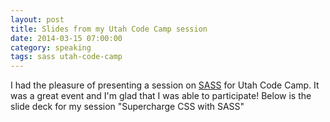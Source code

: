 ```yaml
---
layout: post
title: Slides from my Utah Code Camp session
date: 2014-03-15 07:00:00
category: speaking
tags: sass utah-code-camp
---
```


I had the pleasure of presenting a session on [SASS](http://sass-lang.com/) for Utah Code Camp.
It was a great event and I'm glad that I was able to participate! Below is the slide deck
for my session "Supercharge CSS with SASS"

<script async class="speakerdeck-embed" data-id="495ebd508c91013162b85e7a2e8ee0d7" data-ratio="1.77777777777778" src="//speakerdeck.com/assets/embed.js">
</script>